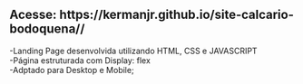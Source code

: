 <h2>Acesse: https://kermanjr.github.io/site-calcario-bodoquena//</h2>
-Landing Page desenvolvida utilizando HTML, CSS e JAVASCRIPT </br>
-Página estruturada com Display: flex</br>
-Adptado para Desktop e Mobile;

